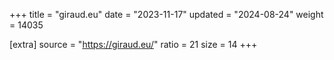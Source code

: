+++
title = "giraud.eu"
date = "2023-11-17"
updated = "2024-08-24"
weight = 14035

[extra]
source = "https://giraud.eu/"
ratio = 21
size = 14
+++
